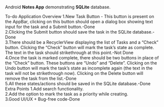 Android **Notes App** demonstrating **SQLite** database.

To-do Application
Overview
1.New Task Button - This button is present on the AppBar, clicking on this button should open a dialog box showing text input for the task and a Submit button.-Done <br>
2.Clicking the Submit button should save the task in the SQLite database.-Done <br>
3.There should be a RecyclerView displaying the list of Tasks and a “Check” button. Clicking the “Check” button will mark the task’s state as complete. The text in the task should strikethrough at this point.-Not Done <br>
4.Once the task is marked complete, there should be two buttons in place of the “Check” button. These buttons are “Undo” and “Delete”. Clicking on the Undo button will mark the task’s state as incomplete again (the text in the task will not be strikethrough now). Clicking on the Delete button will remove the task from the list.-Done <br>
5.All these states/actions should be saved in the SQLite database.-Done <br>
Extra Points
1.Add search functionality. <br>
2.Add the option to mark the task as a priority while creating. <br>
3.Good UI/UX + Bug-free code-Done <br>
